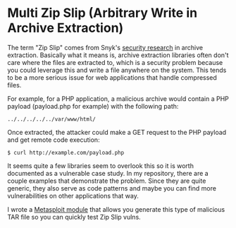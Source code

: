 # Multi Zip Slip (Arbitrary Write in Archive Extraction)

The term "Zip Slip" comes from Snyk's [security research](https://snyk.io/research/zip-slip-vulnerability) in archive extraction. Basically what it means is, archive extraction libraries often don't care where the files are extracted to, which is a security problem because you could leverage this and write a file anywhere on the system. This tends to be a more serious issue for web applications that handle compressed files.

For example, for a PHP application, a malicious archive would contain a PHP payload (payload.php for example) with the following path:

```
../../../../../var/www/html/
```

Once extracted, the attacker could make a GET request to the PHP payload and get remote code execution:

```
$ curl http://example.com/payload.php
```

It seems quite a few libraries seem to overlook this so it is worth documented as a vulnerable case study. In my repository, there are a couple examples that demonstrate the problem. Since they are quite generic, they also serve as code patterns and maybe you can find more vulnerabilities on other applications that way.

I wrote a [Metasploit module](https://atxsinn3r.io/exploits.html) that allows you generate this type of malicious TAR file so you can quickly test Zip Slip vulns.

